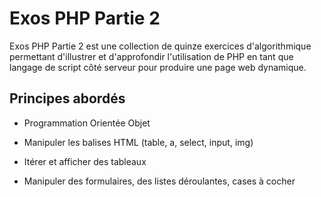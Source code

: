 # Exos PHP Partie 2

Exos PHP Partie 2 est une collection de quinze exercices d'algorithmique permettant d'illustrer et d'approfondir l'utilisation de PHP en tant que langage de script côté serveur pour produire une page web dynamique.

## Principes abordés

- Programmation Orientée Objet
* Manipuler les balises HTML (table, a, select, input, img)
+ Itérer et afficher des tableaux
- Manipuler des formulaires, des listes déroulantes, cases à cocher
